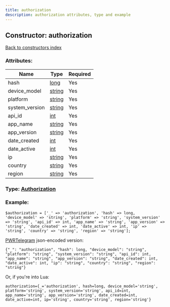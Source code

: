 ```yaml
---
title: authorization
description: authorization attributes, type and example
---
```

## Constructor: authorization  
[Back to constructors index](index.md)



### Attributes:

| Name     |    Type       | Required |
|----------|---------------|----------|
|hash|[long](../types/long.md) | Yes|
|device\_model|[string](../types/string.md) | Yes|
|platform|[string](../types/string.md) | Yes|
|system\_version|[string](../types/string.md) | Yes|
|api\_id|[int](../types/int.md) | Yes|
|app\_name|[string](../types/string.md) | Yes|
|app\_version|[string](../types/string.md) | Yes|
|date\_created|[int](../types/int.md) | Yes|
|date\_active|[int](../types/int.md) | Yes|
|ip|[string](../types/string.md) | Yes|
|country|[string](../types/string.md) | Yes|
|region|[string](../types/string.md) | Yes|



### Type: [Authorization](../types/Authorization.md)


### Example:

```
$authorization = ['_' => 'authorization', 'hash' => long, 'device_model' => 'string', 'platform' => 'string', 'system_version' => 'string', 'api_id' => int, 'app_name' => 'string', 'app_version' => 'string', 'date_created' => int, 'date_active' => int, 'ip' => 'string', 'country' => 'string', 'region' => 'string'];
```  

[PWRTelegram](https://pwrtelegram.xyz) json-encoded version:

```
{"_": "authorization", "hash": long, "device_model": "string", "platform": "string", "system_version": "string", "api_id": int, "app_name": "string", "app_version": "string", "date_created": int, "date_active": int, "ip": "string", "country": "string", "region": "string"}
```


Or, if you're into Lua:  


```
authorization={_='authorization', hash=long, device_model='string', platform='string', system_version='string', api_id=int, app_name='string', app_version='string', date_created=int, date_active=int, ip='string', country='string', region='string'}

```


